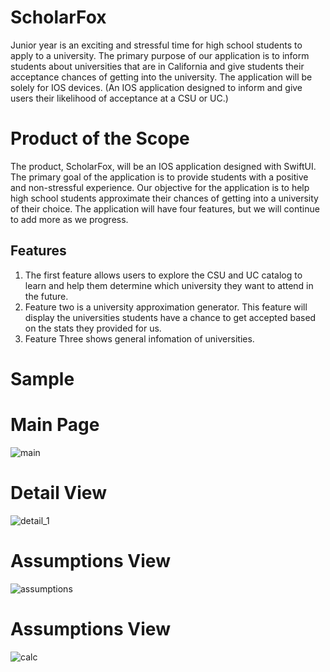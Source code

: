 # ScholarFox
Junior year is an exciting and stressful time for high school students to apply to a university. The primary purpose of our application is to inform students about universities that are in California and give students their acceptance chances of getting into the university. The application will be solely for IOS devices. (An IOS application designed to inform and give users their likelihood of acceptance at a CSU or UC.)

# Product of the Scope
The product, ScholarFox, will be an IOS application designed with SwiftUI. The primary goal of the application is to provide students with a positive and non-stressful experience.  Our objective for the application is to help high school students approximate their chances of getting into a university of their choice. The application will have four features, but we will continue to add more as we progress.

## Features
1. The first feature allows users to explore the CSU and UC catalog to learn and help them determine which university they want to attend in the future. 
2. Feature two is a university approximation generator. This feature will display the universities students have a chance to get accepted based on the stats they provided for us.
3. Feature Three shows general infomation of universities.

# Sample
# Main Page
![main](img/main.png)

# Detail View
![detail_1](img/details1.png)

# Assumptions View
![assumptions](img/assumptionspage.png)

# Assumptions View
![calc](img/assumptioncalc.png)
